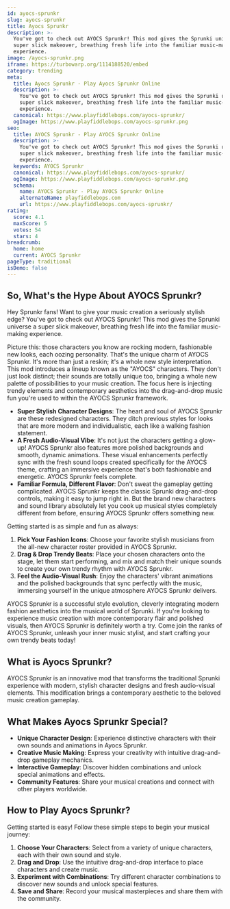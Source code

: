 ```yaml
---
id: ayocs-sprunkr
slug: ayocs-sprunkr
title: Ayocs Sprunkr
description: >-
  You've got to check out AYOCS Sprunkr! This mod gives the Sprunki universe a
  super slick makeover, breathing fresh life into the familiar music-making
  experience.
image: /ayocs-sprunkr.png
iframe: https://turbowarp.org/1114188520/embed
category: trending
meta:
  title: Ayocs Sprunkr - Play Ayocs Sprunkr Online
  description: >-
    You've got to check out AYOCS Sprunkr! This mod gives the Sprunki universe a
    super slick makeover, breathing fresh life into the familiar music-making
    experience.
  canonical: https://www.playfiddlebops.com/ayocs-sprunkr/
  ogImage: https://www.playfiddlebops.com/ayocs-sprunkr.png
seo:
  title: AYOCS Sprunkr - Play AYOCS Sprunkr Online
  description: >-
    You've got to check out AYOCS Sprunkr! This mod gives the Sprunki universe a
    super slick makeover, breathing fresh life into the familiar music-making
    experience.
  keywords: AYOCS Sprunkr
  canonical: https://www.playfiddlebops.com/ayocs-sprunkr/
  ogImage: https://www.playfiddlebops.com/ayocs-sprunkr.png
  schema:
    name: AYOCS Sprunkr - Play AYOCS Sprunkr Online
    alternateName: playfiddlebops.com
    url: https://www.playfiddlebops.com/ayocs-sprunkr/
rating:
  score: 4.1
  maxScore: 5
  votes: 54
  stars: 4
breadcrumb:
  home: home
  current: AYOCS Sprunkr
pageType: traditional
isDemo: false
---
```


## So, What's the Hype About AYOCS Sprunkr?

Hey Sprunkr fans! Want to give your music creation a seriously stylish edge? You've got to check out AYOCS Sprunkr! This mod gives the Sprunki universe a super slick makeover, breathing fresh life into the familiar music-making experience.

Picture this: those characters you know are rocking modern, fashionable new looks, each oozing personality. That's the unique charm of AYOCS Sprunkr. It's more than just a reskin; it's a whole new style interpretation. This mod introduces a lineup known as the "AYOCS" characters. They don't just look distinct; their sounds are totally unique too, bringing a whole new palette of possibilities to your music creation. The focus here is injecting trendy elements and contemporary aesthetics into the drag-and-drop music fun you're used to within the AYOCS Sprunkr framework.

- **Super Stylish Character Designs**: The heart and soul of AYOCS Sprunkr are these redesigned characters. They ditch previous styles for looks that are more modern and individualistic, each like a walking fashion statement.
- **A Fresh Audio-Visual Vibe**: It's not just the characters getting a glow-up! AYOCS Sprunkr also features more polished backgrounds and smooth, dynamic animations. These visual enhancements perfectly sync with the fresh sound loops created specifically for the AYOCS theme, crafting an immersive experience that's both fashionable and energetic. AYOCS Sprunkr feels complete.
- **Familiar Formula, Different Flavor**: Don't sweat the gameplay getting complicated. AYOCS Sprunkr keeps the classic Sprunki drag-and-drop controls, making it easy to jump right in. But the brand new characters and sound library absolutely let you cook up musical styles completely different from before, ensuring AYOCS Sprunkr offers something new.

Getting started is as simple and fun as always:

1. **Pick Your Fashion Icons**: Choose your favorite stylish musicians from the all-new character roster provided in AYOCS Sprunkr.
1. **Drag & Drop Trendy Beats**: Place your chosen characters onto the stage, let them start performing, and mix and match their unique sounds to create your own trendy rhythm with AYOCS Sprunkr.
1. **Feel the Audio-Visual Rush**: Enjoy the characters' vibrant animations and the polished backgrounds that sync perfectly with the music, immersing yourself in the unique atmosphere AYOCS Sprunkr delivers.

AYOCS Sprunkr is a successful style evolution, cleverly integrating modern fashion aesthetics into the musical world of Sprunki. If you're looking to experience music creation with more contemporary flair and polished visuals, then AYOCS Sprunkr is definitely worth a try. Come join the ranks of AYOCS Sprunkr, unleash your inner music stylist, and start crafting your own trendy beats today!

## What is Ayocs Sprunkr?

AYOCS Sprunkr is an innovative mod that transforms the traditional Sprunki experience with modern, stylish character designs and fresh audio-visual elements. This modification brings a contemporary aesthetic to the beloved music creation gameplay.

## What Makes Ayocs Sprunkr Special?

- **Unique Character Design**: Experience distinctive characters with their own sounds and animations in Ayocs Sprunkr.
- **Creative Music Making**: Express your creativity with intuitive drag-and-drop gameplay mechanics.
- **Interactive Gameplay**: Discover hidden combinations and unlock special animations and effects.
- **Community Features**: Share your musical creations and connect with other players worldwide.

## How to Play Ayocs Sprunkr?

Getting started is easy! Follow these simple steps to begin your musical journey:

1. **Choose Your Characters**: Select from a variety of unique characters, each with their own sound and style.
1. **Drag and Drop**: Use the intuitive drag-and-drop interface to place characters and create music.
1. **Experiment with Combinations**: Try different character combinations to discover new sounds and unlock special features.
1. **Save and Share**: Record your musical masterpieces and share them with the community.
